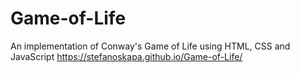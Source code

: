 # Game-of-Life
An implementation of Conway's Game of Life using HTML, CSS and JavaScript
https://stefanoskapa.github.io/Game-of-Life/

